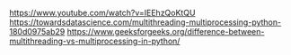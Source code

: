 https://www.youtube.com/watch?v=IEEhzQoKtQU
https://towardsdatascience.com/multithreading-multiprocessing-python-180d0975ab29
https://www.geeksforgeeks.org/difference-between-multithreading-vs-multiprocessing-in-python/